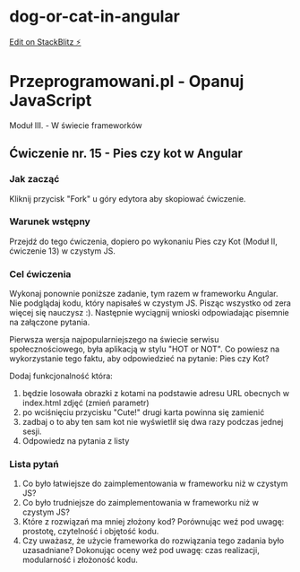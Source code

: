 # dog-or-cat-in-angular

[Edit on StackBlitz ⚡️](https://stackblitz.com/edit/pies-czy-kot-w-angularze-skwjtp)

# Przeprogramowani.pl - Opanuj JavaScript

Moduł III. - W świecie frameworków

## Ćwiczenie nr. 15 - Pies czy kot w Angular

### Jak zacząć

Kliknij przycisk "Fork" u góry edytora aby skopiować ćwiczenie.

### Warunek wstępny

Przejdź do tego ćwiczenia, dopiero po wykonaniu Pies czy Kot (Moduł II, ćwiczenie 13) w czystym JS.

### Cel ćwiczenia

Wykonaj ponownie poniższe zadanie, tym razem w frameworku Angular. Nie podglądaj kodu, który napisałeś w czystym JS. Pisząc wszystko od zera więcej się nauczysz :). Następnie wyciągnij wnioski odpowiadając pisemnie na załączone pytania.

Pierwsza wersja najpopularniejszego na świecie serwisu społecznościowego, była aplikacją w stylu "HOT or NOT".
Co powiesz na wykorzystanie tego faktu, aby odpowiedzieć na pytanie: Pies czy Kot?

Dodaj funkcjonalność która:

1. będzie losowała obrazki z kotami na podstawie adresu URL obecnych w index.html zdjęć (zmień parametr)
2. po wciśnięciu przycisku "Cute!" drugi karta powinna się zamienić
3. zadbaj o to aby ten sam kot nie wyświetlił się dwa razy podczas jednej sesji.
4. Odpowiedz na pytania z listy

### Lista pytań

1. Co było łatwiejsze do zaimplementowania w frameworku niż w czystym JS?
2. Co było trudniejsze do zaimplementowania w frameworku niż w czystym JS?
3. Które z rozwiązań ma mniej złożony kod? Porównując weź pod uwagę: prostotę, czytelność i objętość kodu.
4. Czy uważasz, że użycie frameworka do rozwiązania tego zadania było uzasadniane? Dokonując oceny weź pod uwagę: czas realizacji, modularność i złożoność kodu.
